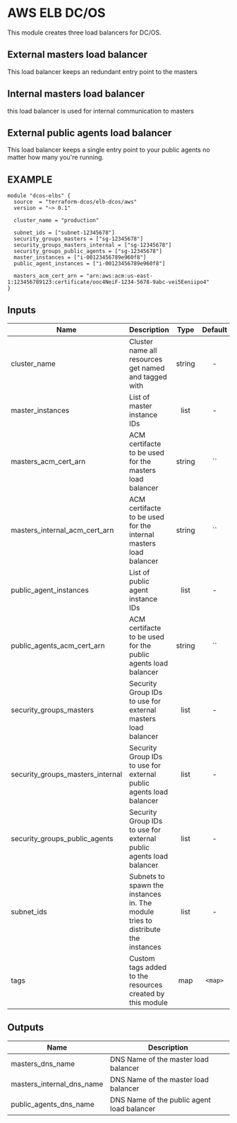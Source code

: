 AWS ELB DC/OS
============
This module creates three load balancers for DC/OS.

External masters load balancer
------------------------------
This load balancer keeps an redundant entry point to the masters

Internal masters load balancer
------------------------------
this load balancer is used for internal communication to masters

External public agents load balancer
------------------------------------
This load balancer keeps a single entry point to your public agents no matter how many you're running.

EXAMPLE
-------

```hcl
module "dcos-elbs" {
  source  = "terraform-dcos/elb-dcos/aws"
  version = "~> 0.1"

  cluster_name = "production"

  subnet_ids = ["subnet-12345678"]
  security_groups_masters = ["sg-12345678"]
  security_groups_masters_internal = ["sg-12345678"]
  security_groups_public_agents = ["sg-12345678"]
  master_instances = ["i-00123456789e960f8"]
  public_agent_instances = ["i-00123456789e960f8"]

  masters_acm_cert_arn = "arn:aws:acm:us-east-1:123456789123:certificate/ooc4NeiF-1234-5678-9abc-vei5Eeniipo4"
}
```


## Inputs

| Name | Description | Type | Default | Required |
|------|-------------|:----:|:-----:|:-----:|
| cluster_name | Cluster name all resources get named and tagged with | string | - | yes |
| master_instances | List of master instance IDs | list | - | yes |
| masters_acm_cert_arn | ACM certifacte to be used for the masters load balancer | string | `` | no |
| masters_internal_acm_cert_arn | ACM certifacte to be used for the internal masters load balancer | string | `` | no |
| public_agent_instances | List of public agent instance IDs | list | - | yes |
| public_agents_acm_cert_arn | ACM certifacte to be used for the public agents load balancer | string | `` | no |
| security_groups_masters | Security Group IDs to use for external masters load balancer | list | - | yes |
| security_groups_masters_internal | Security Group IDs to use for external public agents load balancer | list | - | yes |
| security_groups_public_agents | Security Group IDs to use for external public agents load balancer | list | - | yes |
| subnet_ids | Subnets to spawn the instances in. The module tries to distribute the instances | list | - | yes |
| tags | Custom tags added to the resources created by this module | map | `<map>` | no |

## Outputs

| Name | Description |
|------|-------------|
| masters_dns_name | DNS Name of the master load balancer |
| masters_internal_dns_name | DNS Name of the master load balancer |
| public_agents_dns_name | DNS Name of the public agent load balancer |

